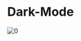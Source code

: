  # Dark-Mode
![ 0](https://github.com/user-attachments/assets/5b4e26e1-a063-4de8-8b7b-f59eab9c79e2)
